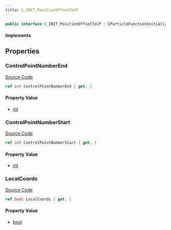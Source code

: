 ```yaml
---
title: C_INIT_PositionOffsetToCP
---
```


```csharp
public interface C_INIT_PositionOffsetToCP : CParticleFunctionInitializer, CParticleFunction, ISchemaClass<CParticleFunction>, ISchemaClass<CParticleFunctionInitializer>, ISchemaClass<C_INIT_PositionOffsetToCP>, ISchemaField, ISchemaClass, INativeHandle
```

#### Implements

## Properties

### ControlPointNumberEnd

[Source Code](https://github.com/swiftly-solution/swiftlys2/blob/beta/managed/src/SwiftlyS2.Generated/Schemas/Interfaces/C_INIT_PositionOffsetToCP.cs#L18)

```csharp
ref int ControlPointNumberEnd { get; }
```

#### Property Value

- [int](https://learn.microsoft.com/dotnet/api/system.int32)

### ControlPointNumberStart

[Source Code](https://github.com/swiftly-solution/swiftlys2/blob/beta/managed/src/SwiftlyS2.Generated/Schemas/Interfaces/C_INIT_PositionOffsetToCP.cs#L16)

```csharp
ref int ControlPointNumberStart { get; }
```

#### Property Value

- [int](https://learn.microsoft.com/dotnet/api/system.int32)

### LocalCoords

[Source Code](https://github.com/swiftly-solution/swiftlys2/blob/beta/managed/src/SwiftlyS2.Generated/Schemas/Interfaces/C_INIT_PositionOffsetToCP.cs#L20)

```csharp
ref bool LocalCoords { get; }
```

#### Property Value

- [bool](https://learn.microsoft.com/dotnet/api/system.boolean)

